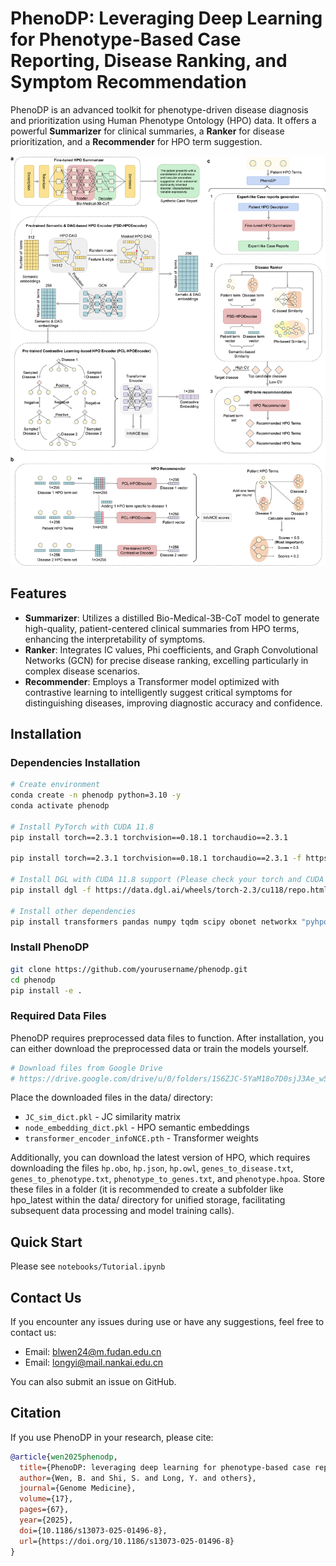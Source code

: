 # PhenoDP: Leveraging Deep Learning for Phenotype-Based Case Reporting, Disease Ranking, and Symptom Recommendation


PhenoDP is an advanced toolkit for phenotype-driven disease diagnosis and prioritization using Human Phenotype Ontology (HPO) data. It offers a powerful **Summarizer** for clinical summaries, a **Ranker** for disease prioritization, and a **Recommender** for HPO term suggestion.

![phenodp framework](data/phenodp.jpg)

## Features

- **Summarizer**: Utilizes a distilled Bio-Medical-3B-CoT model to generate high-quality, patient-centered clinical summaries from HPO terms, enhancing the interpretability of symptoms.
- **Ranker**: Integrates IC values, Phi coefficients, and Graph Convolutional Networks (GCN) for precise disease ranking, excelling particularly in complex disease scenarios.
- **Recommender**: Employs a Transformer model optimized with contrastive learning to intelligently suggest critical symptoms for distinguishing diseases, improving diagnostic accuracy and confidence.

## Installation

### Dependencies Installation

```bash
# Create environment
conda create -n phenodp python=3.10 -y
conda activate phenodp

# Install PyTorch with CUDA 11.8
pip install torch==2.3.1 torchvision==0.18.1 torchaudio==2.3.1

pip install torch==2.3.1 torchvision==0.18.1 torchaudio==2.3.1 -f https://mirrors.aliyun.com/pytorch-wheels/cu118

# Install DGL with CUDA 11.8 support (Please check your torch and CUDA version)
pip install dgl -f https://data.dgl.ai/wheels/torch-2.3/cu118/repo.html

# Install other dependencies
pip install transformers pandas numpy tqdm scipy obonet networkx "pyhpo==3.3.2" accelerate
```

### Install PhenoDP

```bash
git clone https://github.com/yourusername/phenodp.git
cd phenodp
pip install -e .
```

### Required Data Files

PhenoDP requires preprocessed data files to function. After installation, you can either download the preprocessed data or train the models yourself.

```bash
# Download files from Google Drive
# https://drive.google.com/drive/u/0/folders/1S6ZJC-5YaM18o7D0sjJ3Ae_w5jO_bMBt
```

Place the downloaded files in the data/ directory:
- `JC_sim_dict.pkl` - JC similarity matrix 
- `node_embedding_dict.pkl` - HPO semantic embeddings   
- `transformer_encoder_infoNCE.pth` - Transformer weights

Additionally, you can download the latest version of HPO, which requires downloading the files `hp.obo`, `hp.json`, `hp.owl`, `genes_to_disease.txt`, `genes_to_phenotype.txt`, `phenotype_to_genes.txt`, and `phenotype.hpoa`. Store these files in a folder (it is recommended to create a subfolder like hpo_latest within the data/ directory for unified storage, facilitating subsequent data processing and model training calls).


## Quick Start

Please see `notebooks/Tutorial.ipynb`


## Contact Us

If you encounter any issues during use or have any suggestions, feel free to contact us:

- Email: blwen24@m.fudan.edu.cn
- Email: longyi@mail.nankai.edu.cn

You can also submit an issue on GitHub.

## Citation

If you use PhenoDP in your research, please cite:

```bibtex
@article{wen2025phenodp,
  title={PhenoDP: leveraging deep learning for phenotype-based case reporting, disease ranking, and symptom recommendation},
  author={Wen, B. and Shi, S. and Long, Y. and others},
  journal={Genome Medicine},
  volume={17},
  pages={67},
  year={2025},
  doi={10.1186/s13073-025-01496-8},
  url={https://doi.org/10.1186/s13073-025-01496-8}
}
```